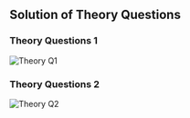 ## Solution of Theory Questions
### Theory Questions 1
![Theory Q1](https://user-images.githubusercontent.com/80203709/157163573-96289c55-fdc7-40c5-9016-62790dc138ec.jpeg)


### Theory Questions 2
![Theory Q2](https://user-images.githubusercontent.com/80203709/157163565-85bb923d-f2c6-4fb5-87e9-0bb94babe2a5.jpeg)

